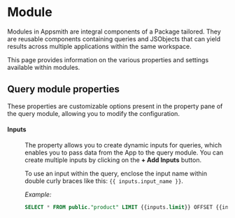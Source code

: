 # Module

Modules in Appsmith are integral components of a Package tailored. They are reusable components containing queries and JSObjects that can yield results across multiple applications within the same workspace.

This page provides information on the various properties and settings available within modules.



## Query module properties

These properties are customizable options present in the property pane of the query module, allowing you to modify the configuration.

#### Inputs

<dd>

The property allows you to create dynamic inputs for queries, which enables you to pass data from the App to the query module. You can create multiple inputs by clicking on the **+ Add Inputs** button.

To use an input within the query, enclose the input name within double curly braces like this: `{{ inputs.input_name }}`.

<ZoomImage
  src="/img/INPUT-pack.png" 
  alt="Inputs image"
  caption=""
/>


*Example:*

```sql
SELECT * FROM public."product" LIMIT {{inputs.limit}} OFFSET {{inputs.offset}};
```



</dd>











